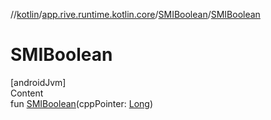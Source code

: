 //[kotlin](../../../index.md)/[app.rive.runtime.kotlin.core](../index.md)/[SMIBoolean](index.md)/[SMIBoolean](-s-m-i-boolean.md)



# SMIBoolean  
[androidJvm]  
Content  
fun [SMIBoolean](-s-m-i-boolean.md)(cppPointer: [Long](https://kotlinlang.org/api/latest/jvm/stdlib/kotlin/-long/index.html))  



